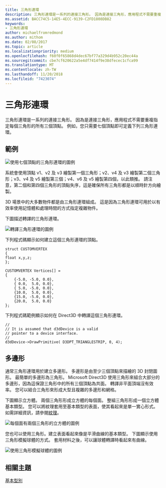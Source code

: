 ```yaml
---
title: 三角形連環
description: 三角形連環是一系列的連接三角形。 因為是連接三角形，應用程式不需要重複指定每個三角形的所有三個頂點。
ms.assetid: BACC74C5-14E5-4ECC-9139-C2FD1808DB82
keywords:
- 三角形連環
author: michaelfromredmond
ms.author: mithom
ms.date: 02/08/2017
ms.topic: article
ms.localizationpriority: medium
ms.openlocfilehash: f60f0f65868d4dec67bf77a329d4b952c20ec44a
ms.sourcegitcommit: cbe7cf620622a5e4df7414f9e38dfecec1cfca99
ms.translationtype: MT
ms.contentlocale: zh-TW
ms.lasthandoff: 11/20/2018
ms.locfileid: "7423074"
---
```

# <a name="triangle-strips"></a>三角形連環


三角形連環是一系列的連接三角形。 因為是連接三角形，應用程式不需要重複指定每個三角形的所有三個頂點。 例如，您只需要七個頂點即可定義下列三角形連環。

## <a name="span-idexamplespanspan-idexamplespanspan-idexamplespanexample"></a><span id="Example"></span><span id="example"></span><span id="EXAMPLE"></span>範例


![使用七個頂點的三角形連環的圖例](images/tristrip.png)

系統會使用頂點 v1、v2 及 v3 繪製第一個三角形；v2、v4 及 v3 繪製第二個三角形；v3、v4 及 v5 繪製第三個；v4、v6 及 v5 繪製第四個，以此類推。 請注意，第二個和第四個三角形的頂點失序，這是確保所有三角形都是以順時針方向繪製。

3D 場景中的大多數物件都是由三角形連環組成。 這是因為三角形連環可用於以有效率使用記憶體和處理時間的方式指定複雜物件。

下圖描述轉譯的三角形連環。

![轉譯三角形連環的圖例](images/tstrip2.png)

下列程式碼顯示如何建立這個三角形連環的頂點。

```
struct CUSTOMVERTEX
{
float x,y,z;
};

CUSTOMVERTEX Vertices[] = 
{
    {-5.0, -5.0, 0.0},
    { 0.0,  5.0, 0.0},
    { 5.0, -5.0, 0.0},
    {10.0,  5.0, 0.0},
    {15.0, -5.0, 0.0},
    {20.0,  5.0, 0.0}
};
```

下列程式碼範例顯示如何在 Direct3D 中轉譯這個三角形連環。

```
//
// It is assumed that d3dDevice is a valid
// pointer to a device interface.
//
d3dDevice->DrawPrimitive( D3DPT_TRIANGLESTRIP, 0, 4);
```

## <a name="span-idpolygonsspanspan-idpolygonsspanspan-idpolygonsspanpolygons"></a><span id="Polygons"></span><span id="polygons"></span><span id="POLYGONS"></span>多邊形


通常三角形連環用於建立多邊形。 多邊形是由至少三個頂點來描繪的 3D 封閉圖形。 最簡單的多邊形為三角形。 Microsoft Direct3D 使用三角形來組合大部分的多邊形，因為這保證三角形中的所有三個頂點為共面。 轉譯非平面頂端沒有效率。 您可以結合三角形來形成大型且複雜的多邊形和網格。

下圖顯示立方體。 兩個三角形形成立方體的每個面。 整組三角形形成一個立方體基本類型。 您可以將紋理套用至基本類型的表面，使其看起來是單一實心形式。 如需詳細資訊，請參閱[紋理](textures.md)。

![每個面有兩個三角形的立方體的圖例](images/cube3d.png)

您也可以使用三角形。建立表面看起來像是平滑曲線的基本類型。 下圖顯示使用三角形模擬球體的方式。 套用材料之後，可以讓球體轉譯時看起來有曲線。

![使用三角形模擬球體的圖例](images/sphere3d.png)

## <a name="span-idrelated-topicsspanrelated-topics"></a><span id="related-topics"></span>相關主題


[基本型別](primitives.md)

 

 




